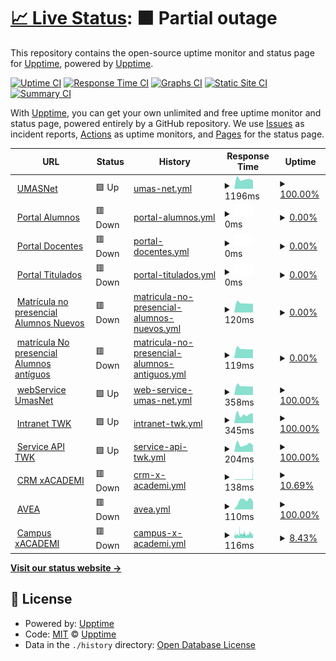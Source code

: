 # [📈 Live Status](https://upptime.github.io/upptime): <!--live status--> **🟧 Partial outage**

This repository contains the open-source uptime monitor and status page for [Upptime](https://upptime.js.org), powered by [Upptime](https://github.com/upptime/upptime).

[![Uptime CI](https://github.com/cleyan/status-umas/workflows/Uptime%20CI/badge.svg)](https://github.com/cleyan/status-umas/actions?query=workflow%3A%22Uptime+CI%22)
[![Response Time CI](https://github.com/cleyan/status-umas/workflows/Response%20Time%20CI/badge.svg)](https://github.com/cleyan/status-umas/actions?query=workflow%3A%22Response+Time+CI%22)
[![Graphs CI](https://github.com/cleyan/status-umas/workflows/Graphs%20CI/badge.svg)](https://github.com/cleyan/status-umas/actions?query=workflow%3A%22Graphs+CI%22)
[![Static Site CI](https://github.com/cleyan/status-umas/workflows/Static%20Site%20CI/badge.svg)](https://github.com/cleyan/status-umas/actions?query=workflow%3A%22Static+Site+CI%22)
[![Summary CI](https://github.com/cleyan/status-umas/workflows/Summary%20CI/badge.svg)](https://github.com/cleyan/status-umas/actions?query=workflow%3A%22Summary+CI%22)

With [Upptime](https://upptime.js.org), you can get your own unlimited and free uptime monitor and status page, powered entirely by a GitHub repository. We use [Issues](https://github.com/upptime/upptime/issues) as incident reports, [Actions](https://github.com/cleyan/status-umas/actions) as uptime monitors, and [Pages](https://upptime.github.io/upptime) for the status page.

<!--start: status pages-->
<!-- This summary is generated by Upptime (https://github.com/upptime/upptime) -->
<!-- Do not edit this manually, your changes will be overwritten -->
<!-- prettier-ignore -->
| URL | Status | History | Response Time | Uptime |
| --- | ------ | ------- | ------------- | ------ |
| <img alt="" src="https://icons.duckduckgo.com/ip3/twk.umas.cl.ico" height="13"> [UMASNet](https://twk.umas.cl/umasnet) | 🟩 Up | [umas-net.yml](https://github.com/cleyan/status-umas/commits/HEAD/history/umas-net.yml) | <details><summary><img alt="Response time graph" src="./graphs/umas-net/response-time-week.png" height="20"> 1196ms</summary><br><a href="https://status.twk.cl/history/umas-net"><img alt="Response time 1803" src="https://img.shields.io/endpoint?url=https%3A%2F%2Fraw.githubusercontent.com%2Fcleyan%2Fstatus-umas%2FHEAD%2Fapi%2Fumas-net%2Fresponse-time.json"></a><br><a href="https://status.twk.cl/history/umas-net"><img alt="24-hour response time 1010" src="https://img.shields.io/endpoint?url=https%3A%2F%2Fraw.githubusercontent.com%2Fcleyan%2Fstatus-umas%2FHEAD%2Fapi%2Fumas-net%2Fresponse-time-day.json"></a><br><a href="https://status.twk.cl/history/umas-net"><img alt="7-day response time 1196" src="https://img.shields.io/endpoint?url=https%3A%2F%2Fraw.githubusercontent.com%2Fcleyan%2Fstatus-umas%2FHEAD%2Fapi%2Fumas-net%2Fresponse-time-week.json"></a><br><a href="https://status.twk.cl/history/umas-net"><img alt="30-day response time 1302" src="https://img.shields.io/endpoint?url=https%3A%2F%2Fraw.githubusercontent.com%2Fcleyan%2Fstatus-umas%2FHEAD%2Fapi%2Fumas-net%2Fresponse-time-month.json"></a><br><a href="https://status.twk.cl/history/umas-net"><img alt="1-year response time 1839" src="https://img.shields.io/endpoint?url=https%3A%2F%2Fraw.githubusercontent.com%2Fcleyan%2Fstatus-umas%2FHEAD%2Fapi%2Fumas-net%2Fresponse-time-year.json"></a></details> | <details><summary><a href="https://status.twk.cl/history/umas-net">100.00%</a></summary><a href="https://status.twk.cl/history/umas-net"><img alt="All-time uptime 99.69%" src="https://img.shields.io/endpoint?url=https%3A%2F%2Fraw.githubusercontent.com%2Fcleyan%2Fstatus-umas%2FHEAD%2Fapi%2Fumas-net%2Fuptime.json"></a><br><a href="https://status.twk.cl/history/umas-net"><img alt="24-hour uptime 100.00%" src="https://img.shields.io/endpoint?url=https%3A%2F%2Fraw.githubusercontent.com%2Fcleyan%2Fstatus-umas%2FHEAD%2Fapi%2Fumas-net%2Fuptime-day.json"></a><br><a href="https://status.twk.cl/history/umas-net"><img alt="7-day uptime 100.00%" src="https://img.shields.io/endpoint?url=https%3A%2F%2Fraw.githubusercontent.com%2Fcleyan%2Fstatus-umas%2FHEAD%2Fapi%2Fumas-net%2Fuptime-week.json"></a><br><a href="https://status.twk.cl/history/umas-net"><img alt="30-day uptime 100.00%" src="https://img.shields.io/endpoint?url=https%3A%2F%2Fraw.githubusercontent.com%2Fcleyan%2Fstatus-umas%2FHEAD%2Fapi%2Fumas-net%2Fuptime-month.json"></a><br><a href="https://status.twk.cl/history/umas-net"><img alt="1-year uptime 99.62%" src="https://img.shields.io/endpoint?url=https%3A%2F%2Fraw.githubusercontent.com%2Fcleyan%2Fstatus-umas%2FHEAD%2Fapi%2Fumas-net%2Fuptime-year.json"></a></details>
| <img alt="" src="https://icons.duckduckgo.com/ip3/portalalumnos.twk.cl.ico" height="13"> [Portal Alumnos](https://portalalumnos.twk.cl) | 🟥 Down | [portal-alumnos.yml](https://github.com/cleyan/status-umas/commits/HEAD/history/portal-alumnos.yml) | <details><summary><img alt="Response time graph" src="./graphs/portal-alumnos/response-time-week.png" height="20"> 0ms</summary><br><a href="https://status.twk.cl/history/portal-alumnos"><img alt="Response time 752" src="https://img.shields.io/endpoint?url=https%3A%2F%2Fraw.githubusercontent.com%2Fcleyan%2Fstatus-umas%2FHEAD%2Fapi%2Fportal-alumnos%2Fresponse-time.json"></a><br><a href="https://status.twk.cl/history/portal-alumnos"><img alt="24-hour response time 0" src="https://img.shields.io/endpoint?url=https%3A%2F%2Fraw.githubusercontent.com%2Fcleyan%2Fstatus-umas%2FHEAD%2Fapi%2Fportal-alumnos%2Fresponse-time-day.json"></a><br><a href="https://status.twk.cl/history/portal-alumnos"><img alt="7-day response time 0" src="https://img.shields.io/endpoint?url=https%3A%2F%2Fraw.githubusercontent.com%2Fcleyan%2Fstatus-umas%2FHEAD%2Fapi%2Fportal-alumnos%2Fresponse-time-week.json"></a><br><a href="https://status.twk.cl/history/portal-alumnos"><img alt="30-day response time 0" src="https://img.shields.io/endpoint?url=https%3A%2F%2Fraw.githubusercontent.com%2Fcleyan%2Fstatus-umas%2FHEAD%2Fapi%2Fportal-alumnos%2Fresponse-time-month.json"></a><br><a href="https://status.twk.cl/history/portal-alumnos"><img alt="1-year response time 752" src="https://img.shields.io/endpoint?url=https%3A%2F%2Fraw.githubusercontent.com%2Fcleyan%2Fstatus-umas%2FHEAD%2Fapi%2Fportal-alumnos%2Fresponse-time-year.json"></a></details> | <details><summary><a href="https://status.twk.cl/history/portal-alumnos">0.00%</a></summary><a href="https://status.twk.cl/history/portal-alumnos"><img alt="All-time uptime 80.55%" src="https://img.shields.io/endpoint?url=https%3A%2F%2Fraw.githubusercontent.com%2Fcleyan%2Fstatus-umas%2FHEAD%2Fapi%2Fportal-alumnos%2Fuptime.json"></a><br><a href="https://status.twk.cl/history/portal-alumnos"><img alt="24-hour uptime 0.00%" src="https://img.shields.io/endpoint?url=https%3A%2F%2Fraw.githubusercontent.com%2Fcleyan%2Fstatus-umas%2FHEAD%2Fapi%2Fportal-alumnos%2Fuptime-day.json"></a><br><a href="https://status.twk.cl/history/portal-alumnos"><img alt="7-day uptime 0.00%" src="https://img.shields.io/endpoint?url=https%3A%2F%2Fraw.githubusercontent.com%2Fcleyan%2Fstatus-umas%2FHEAD%2Fapi%2Fportal-alumnos%2Fuptime-week.json"></a><br><a href="https://status.twk.cl/history/portal-alumnos"><img alt="30-day uptime 7.96%" src="https://img.shields.io/endpoint?url=https%3A%2F%2Fraw.githubusercontent.com%2Fcleyan%2Fstatus-umas%2FHEAD%2Fapi%2Fportal-alumnos%2Fuptime-month.json"></a><br><a href="https://status.twk.cl/history/portal-alumnos"><img alt="1-year uptime 27.75%" src="https://img.shields.io/endpoint?url=https%3A%2F%2Fraw.githubusercontent.com%2Fcleyan%2Fstatus-umas%2FHEAD%2Fapi%2Fportal-alumnos%2Fuptime-year.json"></a></details>
| <img alt="" src="https://icons.duckduckgo.com/ip3/portaldocentes.twk.cl.ico" height="13"> [Portal Docentes](https://portaldocentes.twk.cl) | 🟥 Down | [portal-docentes.yml](https://github.com/cleyan/status-umas/commits/HEAD/history/portal-docentes.yml) | <details><summary><img alt="Response time graph" src="./graphs/portal-docentes/response-time-week.png" height="20"> 0ms</summary><br><a href="https://status.twk.cl/history/portal-docentes"><img alt="Response time 825" src="https://img.shields.io/endpoint?url=https%3A%2F%2Fraw.githubusercontent.com%2Fcleyan%2Fstatus-umas%2FHEAD%2Fapi%2Fportal-docentes%2Fresponse-time.json"></a><br><a href="https://status.twk.cl/history/portal-docentes"><img alt="24-hour response time 0" src="https://img.shields.io/endpoint?url=https%3A%2F%2Fraw.githubusercontent.com%2Fcleyan%2Fstatus-umas%2FHEAD%2Fapi%2Fportal-docentes%2Fresponse-time-day.json"></a><br><a href="https://status.twk.cl/history/portal-docentes"><img alt="7-day response time 0" src="https://img.shields.io/endpoint?url=https%3A%2F%2Fraw.githubusercontent.com%2Fcleyan%2Fstatus-umas%2FHEAD%2Fapi%2Fportal-docentes%2Fresponse-time-week.json"></a><br><a href="https://status.twk.cl/history/portal-docentes"><img alt="30-day response time 0" src="https://img.shields.io/endpoint?url=https%3A%2F%2Fraw.githubusercontent.com%2Fcleyan%2Fstatus-umas%2FHEAD%2Fapi%2Fportal-docentes%2Fresponse-time-month.json"></a><br><a href="https://status.twk.cl/history/portal-docentes"><img alt="1-year response time 745" src="https://img.shields.io/endpoint?url=https%3A%2F%2Fraw.githubusercontent.com%2Fcleyan%2Fstatus-umas%2FHEAD%2Fapi%2Fportal-docentes%2Fresponse-time-year.json"></a></details> | <details><summary><a href="https://status.twk.cl/history/portal-docentes">0.00%</a></summary><a href="https://status.twk.cl/history/portal-docentes"><img alt="All-time uptime 80.67%" src="https://img.shields.io/endpoint?url=https%3A%2F%2Fraw.githubusercontent.com%2Fcleyan%2Fstatus-umas%2FHEAD%2Fapi%2Fportal-docentes%2Fuptime.json"></a><br><a href="https://status.twk.cl/history/portal-docentes"><img alt="24-hour uptime 0.00%" src="https://img.shields.io/endpoint?url=https%3A%2F%2Fraw.githubusercontent.com%2Fcleyan%2Fstatus-umas%2FHEAD%2Fapi%2Fportal-docentes%2Fuptime-day.json"></a><br><a href="https://status.twk.cl/history/portal-docentes"><img alt="7-day uptime 0.00%" src="https://img.shields.io/endpoint?url=https%3A%2F%2Fraw.githubusercontent.com%2Fcleyan%2Fstatus-umas%2FHEAD%2Fapi%2Fportal-docentes%2Fuptime-week.json"></a><br><a href="https://status.twk.cl/history/portal-docentes"><img alt="30-day uptime 7.96%" src="https://img.shields.io/endpoint?url=https%3A%2F%2Fraw.githubusercontent.com%2Fcleyan%2Fstatus-umas%2FHEAD%2Fapi%2Fportal-docentes%2Fuptime-month.json"></a><br><a href="https://status.twk.cl/history/portal-docentes"><img alt="1-year uptime 27.75%" src="https://img.shields.io/endpoint?url=https%3A%2F%2Fraw.githubusercontent.com%2Fcleyan%2Fstatus-umas%2FHEAD%2Fapi%2Fportal-docentes%2Fuptime-year.json"></a></details>
| <img alt="" src="https://icons.duckduckgo.com/ip3/portaltitulados.twk.cl.ico" height="13"> [Portal Titulados](https://portaltitulados.twk.cl) | 🟥 Down | [portal-titulados.yml](https://github.com/cleyan/status-umas/commits/HEAD/history/portal-titulados.yml) | <details><summary><img alt="Response time graph" src="./graphs/portal-titulados/response-time-week.png" height="20"> 0ms</summary><br><a href="https://status.twk.cl/history/portal-titulados"><img alt="Response time 676" src="https://img.shields.io/endpoint?url=https%3A%2F%2Fraw.githubusercontent.com%2Fcleyan%2Fstatus-umas%2FHEAD%2Fapi%2Fportal-titulados%2Fresponse-time.json"></a><br><a href="https://status.twk.cl/history/portal-titulados"><img alt="24-hour response time 0" src="https://img.shields.io/endpoint?url=https%3A%2F%2Fraw.githubusercontent.com%2Fcleyan%2Fstatus-umas%2FHEAD%2Fapi%2Fportal-titulados%2Fresponse-time-day.json"></a><br><a href="https://status.twk.cl/history/portal-titulados"><img alt="7-day response time 0" src="https://img.shields.io/endpoint?url=https%3A%2F%2Fraw.githubusercontent.com%2Fcleyan%2Fstatus-umas%2FHEAD%2Fapi%2Fportal-titulados%2Fresponse-time-week.json"></a><br><a href="https://status.twk.cl/history/portal-titulados"><img alt="30-day response time 0" src="https://img.shields.io/endpoint?url=https%3A%2F%2Fraw.githubusercontent.com%2Fcleyan%2Fstatus-umas%2FHEAD%2Fapi%2Fportal-titulados%2Fresponse-time-month.json"></a><br><a href="https://status.twk.cl/history/portal-titulados"><img alt="1-year response time 615" src="https://img.shields.io/endpoint?url=https%3A%2F%2Fraw.githubusercontent.com%2Fcleyan%2Fstatus-umas%2FHEAD%2Fapi%2Fportal-titulados%2Fresponse-time-year.json"></a></details> | <details><summary><a href="https://status.twk.cl/history/portal-titulados">0.00%</a></summary><a href="https://status.twk.cl/history/portal-titulados"><img alt="All-time uptime 80.59%" src="https://img.shields.io/endpoint?url=https%3A%2F%2Fraw.githubusercontent.com%2Fcleyan%2Fstatus-umas%2FHEAD%2Fapi%2Fportal-titulados%2Fuptime.json"></a><br><a href="https://status.twk.cl/history/portal-titulados"><img alt="24-hour uptime 0.00%" src="https://img.shields.io/endpoint?url=https%3A%2F%2Fraw.githubusercontent.com%2Fcleyan%2Fstatus-umas%2FHEAD%2Fapi%2Fportal-titulados%2Fuptime-day.json"></a><br><a href="https://status.twk.cl/history/portal-titulados"><img alt="7-day uptime 0.00%" src="https://img.shields.io/endpoint?url=https%3A%2F%2Fraw.githubusercontent.com%2Fcleyan%2Fstatus-umas%2FHEAD%2Fapi%2Fportal-titulados%2Fuptime-week.json"></a><br><a href="https://status.twk.cl/history/portal-titulados"><img alt="30-day uptime 7.96%" src="https://img.shields.io/endpoint?url=https%3A%2F%2Fraw.githubusercontent.com%2Fcleyan%2Fstatus-umas%2FHEAD%2Fapi%2Fportal-titulados%2Fuptime-month.json"></a><br><a href="https://status.twk.cl/history/portal-titulados"><img alt="1-year uptime 27.75%" src="https://img.shields.io/endpoint?url=https%3A%2F%2Fraw.githubusercontent.com%2Fcleyan%2Fstatus-umas%2FHEAD%2Fapi%2Fportal-titulados%2Fuptime-year.json"></a></details>
| <img alt="" src="https://icons.duckduckgo.com/ip3/twk.umas.cl.ico" height="13"> [Matrícula no presencial Alumnos Nuevos](https://twk.umas.cl/mnp) | 🟥 Down | [matricula-no-presencial-alumnos-nuevos.yml](https://github.com/cleyan/status-umas/commits/HEAD/history/matricula-no-presencial-alumnos-nuevos.yml) | <details><summary><img alt="Response time graph" src="./graphs/matricula-no-presencial-alumnos-nuevos/response-time-week.png" height="20"> 120ms</summary><br><a href="https://status.twk.cl/history/matricula-no-presencial-alumnos-nuevos"><img alt="Response time 221" src="https://img.shields.io/endpoint?url=https%3A%2F%2Fraw.githubusercontent.com%2Fcleyan%2Fstatus-umas%2FHEAD%2Fapi%2Fmatricula-no-presencial-alumnos-nuevos%2Fresponse-time.json"></a><br><a href="https://status.twk.cl/history/matricula-no-presencial-alumnos-nuevos"><img alt="24-hour response time 111" src="https://img.shields.io/endpoint?url=https%3A%2F%2Fraw.githubusercontent.com%2Fcleyan%2Fstatus-umas%2FHEAD%2Fapi%2Fmatricula-no-presencial-alumnos-nuevos%2Fresponse-time-day.json"></a><br><a href="https://status.twk.cl/history/matricula-no-presencial-alumnos-nuevos"><img alt="7-day response time 120" src="https://img.shields.io/endpoint?url=https%3A%2F%2Fraw.githubusercontent.com%2Fcleyan%2Fstatus-umas%2FHEAD%2Fapi%2Fmatricula-no-presencial-alumnos-nuevos%2Fresponse-time-week.json"></a><br><a href="https://status.twk.cl/history/matricula-no-presencial-alumnos-nuevos"><img alt="30-day response time 126" src="https://img.shields.io/endpoint?url=https%3A%2F%2Fraw.githubusercontent.com%2Fcleyan%2Fstatus-umas%2FHEAD%2Fapi%2Fmatricula-no-presencial-alumnos-nuevos%2Fresponse-time-month.json"></a><br><a href="https://status.twk.cl/history/matricula-no-presencial-alumnos-nuevos"><img alt="1-year response time 187" src="https://img.shields.io/endpoint?url=https%3A%2F%2Fraw.githubusercontent.com%2Fcleyan%2Fstatus-umas%2FHEAD%2Fapi%2Fmatricula-no-presencial-alumnos-nuevos%2Fresponse-time-year.json"></a></details> | <details><summary><a href="https://status.twk.cl/history/matricula-no-presencial-alumnos-nuevos">0.00%</a></summary><a href="https://status.twk.cl/history/matricula-no-presencial-alumnos-nuevos"><img alt="All-time uptime 80.50%" src="https://img.shields.io/endpoint?url=https%3A%2F%2Fraw.githubusercontent.com%2Fcleyan%2Fstatus-umas%2FHEAD%2Fapi%2Fmatricula-no-presencial-alumnos-nuevos%2Fuptime.json"></a><br><a href="https://status.twk.cl/history/matricula-no-presencial-alumnos-nuevos"><img alt="24-hour uptime 0.00%" src="https://img.shields.io/endpoint?url=https%3A%2F%2Fraw.githubusercontent.com%2Fcleyan%2Fstatus-umas%2FHEAD%2Fapi%2Fmatricula-no-presencial-alumnos-nuevos%2Fuptime-day.json"></a><br><a href="https://status.twk.cl/history/matricula-no-presencial-alumnos-nuevos"><img alt="7-day uptime 0.00%" src="https://img.shields.io/endpoint?url=https%3A%2F%2Fraw.githubusercontent.com%2Fcleyan%2Fstatus-umas%2FHEAD%2Fapi%2Fmatricula-no-presencial-alumnos-nuevos%2Fuptime-week.json"></a><br><a href="https://status.twk.cl/history/matricula-no-presencial-alumnos-nuevos"><img alt="30-day uptime 7.96%" src="https://img.shields.io/endpoint?url=https%3A%2F%2Fraw.githubusercontent.com%2Fcleyan%2Fstatus-umas%2FHEAD%2Fapi%2Fmatricula-no-presencial-alumnos-nuevos%2Fuptime-month.json"></a><br><a href="https://status.twk.cl/history/matricula-no-presencial-alumnos-nuevos"><img alt="1-year uptime 27.30%" src="https://img.shields.io/endpoint?url=https%3A%2F%2Fraw.githubusercontent.com%2Fcleyan%2Fstatus-umas%2FHEAD%2Fapi%2Fmatricula-no-presencial-alumnos-nuevos%2Fuptime-year.json"></a></details>
| <img alt="" src="https://icons.duckduckgo.com/ip3/twk.umas.cl.ico" height="13"> [matrícula No presencial Alumnos antíguos](https://twk.umas.cl/mnpaa) | 🟥 Down | [matricula-no-presencial-alumnos-antiguos.yml](https://github.com/cleyan/status-umas/commits/HEAD/history/matricula-no-presencial-alumnos-antiguos.yml) | <details><summary><img alt="Response time graph" src="./graphs/matricula-no-presencial-alumnos-antiguos/response-time-week.png" height="20"> 119ms</summary><br><a href="https://status.twk.cl/history/matricula-no-presencial-alumnos-antiguos"><img alt="Response time 203" src="https://img.shields.io/endpoint?url=https%3A%2F%2Fraw.githubusercontent.com%2Fcleyan%2Fstatus-umas%2FHEAD%2Fapi%2Fmatricula-no-presencial-alumnos-antiguos%2Fresponse-time.json"></a><br><a href="https://status.twk.cl/history/matricula-no-presencial-alumnos-antiguos"><img alt="24-hour response time 111" src="https://img.shields.io/endpoint?url=https%3A%2F%2Fraw.githubusercontent.com%2Fcleyan%2Fstatus-umas%2FHEAD%2Fapi%2Fmatricula-no-presencial-alumnos-antiguos%2Fresponse-time-day.json"></a><br><a href="https://status.twk.cl/history/matricula-no-presencial-alumnos-antiguos"><img alt="7-day response time 119" src="https://img.shields.io/endpoint?url=https%3A%2F%2Fraw.githubusercontent.com%2Fcleyan%2Fstatus-umas%2FHEAD%2Fapi%2Fmatricula-no-presencial-alumnos-antiguos%2Fresponse-time-week.json"></a><br><a href="https://status.twk.cl/history/matricula-no-presencial-alumnos-antiguos"><img alt="30-day response time 126" src="https://img.shields.io/endpoint?url=https%3A%2F%2Fraw.githubusercontent.com%2Fcleyan%2Fstatus-umas%2FHEAD%2Fapi%2Fmatricula-no-presencial-alumnos-antiguos%2Fresponse-time-month.json"></a><br><a href="https://status.twk.cl/history/matricula-no-presencial-alumnos-antiguos"><img alt="1-year response time 162" src="https://img.shields.io/endpoint?url=https%3A%2F%2Fraw.githubusercontent.com%2Fcleyan%2Fstatus-umas%2FHEAD%2Fapi%2Fmatricula-no-presencial-alumnos-antiguos%2Fresponse-time-year.json"></a></details> | <details><summary><a href="https://status.twk.cl/history/matricula-no-presencial-alumnos-antiguos">0.00%</a></summary><a href="https://status.twk.cl/history/matricula-no-presencial-alumnos-antiguos"><img alt="All-time uptime 80.51%" src="https://img.shields.io/endpoint?url=https%3A%2F%2Fraw.githubusercontent.com%2Fcleyan%2Fstatus-umas%2FHEAD%2Fapi%2Fmatricula-no-presencial-alumnos-antiguos%2Fuptime.json"></a><br><a href="https://status.twk.cl/history/matricula-no-presencial-alumnos-antiguos"><img alt="24-hour uptime 0.00%" src="https://img.shields.io/endpoint?url=https%3A%2F%2Fraw.githubusercontent.com%2Fcleyan%2Fstatus-umas%2FHEAD%2Fapi%2Fmatricula-no-presencial-alumnos-antiguos%2Fuptime-day.json"></a><br><a href="https://status.twk.cl/history/matricula-no-presencial-alumnos-antiguos"><img alt="7-day uptime 0.00%" src="https://img.shields.io/endpoint?url=https%3A%2F%2Fraw.githubusercontent.com%2Fcleyan%2Fstatus-umas%2FHEAD%2Fapi%2Fmatricula-no-presencial-alumnos-antiguos%2Fuptime-week.json"></a><br><a href="https://status.twk.cl/history/matricula-no-presencial-alumnos-antiguos"><img alt="30-day uptime 7.96%" src="https://img.shields.io/endpoint?url=https%3A%2F%2Fraw.githubusercontent.com%2Fcleyan%2Fstatus-umas%2FHEAD%2Fapi%2Fmatricula-no-presencial-alumnos-antiguos%2Fuptime-month.json"></a><br><a href="https://status.twk.cl/history/matricula-no-presencial-alumnos-antiguos"><img alt="1-year uptime 27.30%" src="https://img.shields.io/endpoint?url=https%3A%2F%2Fraw.githubusercontent.com%2Fcleyan%2Fstatus-umas%2FHEAD%2Fapi%2Fmatricula-no-presencial-alumnos-antiguos%2Fuptime-year.json"></a></details>
| <img alt="" src="https://icons.duckduckgo.com/ip3/twk.umas.cl.ico" height="13"> [webService UmasNet](https://twk.umas.cl/wsInterfazUsrTwk/Service1.asmx?WSDL) | 🟩 Up | [web-service-umas-net.yml](https://github.com/cleyan/status-umas/commits/HEAD/history/web-service-umas-net.yml) | <details><summary><img alt="Response time graph" src="./graphs/web-service-umas-net/response-time-week.png" height="20"> 358ms</summary><br><a href="https://status.twk.cl/history/web-service-umas-net"><img alt="Response time 380" src="https://img.shields.io/endpoint?url=https%3A%2F%2Fraw.githubusercontent.com%2Fcleyan%2Fstatus-umas%2FHEAD%2Fapi%2Fweb-service-umas-net%2Fresponse-time.json"></a><br><a href="https://status.twk.cl/history/web-service-umas-net"><img alt="24-hour response time 333" src="https://img.shields.io/endpoint?url=https%3A%2F%2Fraw.githubusercontent.com%2Fcleyan%2Fstatus-umas%2FHEAD%2Fapi%2Fweb-service-umas-net%2Fresponse-time-day.json"></a><br><a href="https://status.twk.cl/history/web-service-umas-net"><img alt="7-day response time 358" src="https://img.shields.io/endpoint?url=https%3A%2F%2Fraw.githubusercontent.com%2Fcleyan%2Fstatus-umas%2FHEAD%2Fapi%2Fweb-service-umas-net%2Fresponse-time-week.json"></a><br><a href="https://status.twk.cl/history/web-service-umas-net"><img alt="30-day response time 377" src="https://img.shields.io/endpoint?url=https%3A%2F%2Fraw.githubusercontent.com%2Fcleyan%2Fstatus-umas%2FHEAD%2Fapi%2Fweb-service-umas-net%2Fresponse-time-month.json"></a><br><a href="https://status.twk.cl/history/web-service-umas-net"><img alt="1-year response time 377" src="https://img.shields.io/endpoint?url=https%3A%2F%2Fraw.githubusercontent.com%2Fcleyan%2Fstatus-umas%2FHEAD%2Fapi%2Fweb-service-umas-net%2Fresponse-time-year.json"></a></details> | <details><summary><a href="https://status.twk.cl/history/web-service-umas-net">100.00%</a></summary><a href="https://status.twk.cl/history/web-service-umas-net"><img alt="All-time uptime 99.88%" src="https://img.shields.io/endpoint?url=https%3A%2F%2Fraw.githubusercontent.com%2Fcleyan%2Fstatus-umas%2FHEAD%2Fapi%2Fweb-service-umas-net%2Fuptime.json"></a><br><a href="https://status.twk.cl/history/web-service-umas-net"><img alt="24-hour uptime 100.00%" src="https://img.shields.io/endpoint?url=https%3A%2F%2Fraw.githubusercontent.com%2Fcleyan%2Fstatus-umas%2FHEAD%2Fapi%2Fweb-service-umas-net%2Fuptime-day.json"></a><br><a href="https://status.twk.cl/history/web-service-umas-net"><img alt="7-day uptime 100.00%" src="https://img.shields.io/endpoint?url=https%3A%2F%2Fraw.githubusercontent.com%2Fcleyan%2Fstatus-umas%2FHEAD%2Fapi%2Fweb-service-umas-net%2Fuptime-week.json"></a><br><a href="https://status.twk.cl/history/web-service-umas-net"><img alt="30-day uptime 100.00%" src="https://img.shields.io/endpoint?url=https%3A%2F%2Fraw.githubusercontent.com%2Fcleyan%2Fstatus-umas%2FHEAD%2Fapi%2Fweb-service-umas-net%2Fuptime-month.json"></a><br><a href="https://status.twk.cl/history/web-service-umas-net"><img alt="1-year uptime 99.85%" src="https://img.shields.io/endpoint?url=https%3A%2F%2Fraw.githubusercontent.com%2Fcleyan%2Fstatus-umas%2FHEAD%2Fapi%2Fweb-service-umas-net%2Fuptime-year.json"></a></details>
| <img alt="" src="https://icons.duckduckgo.com/ip3/intranet.twk.cl.ico" height="13"> [Intranet TWK](https://intranet.twk.cl) | 🟩 Up | [intranet-twk.yml](https://github.com/cleyan/status-umas/commits/HEAD/history/intranet-twk.yml) | <details><summary><img alt="Response time graph" src="./graphs/intranet-twk/response-time-week.png" height="20"> 345ms</summary><br><a href="https://status.twk.cl/history/intranet-twk"><img alt="Response time 423" src="https://img.shields.io/endpoint?url=https%3A%2F%2Fraw.githubusercontent.com%2Fcleyan%2Fstatus-umas%2FHEAD%2Fapi%2Fintranet-twk%2Fresponse-time.json"></a><br><a href="https://status.twk.cl/history/intranet-twk"><img alt="24-hour response time 375" src="https://img.shields.io/endpoint?url=https%3A%2F%2Fraw.githubusercontent.com%2Fcleyan%2Fstatus-umas%2FHEAD%2Fapi%2Fintranet-twk%2Fresponse-time-day.json"></a><br><a href="https://status.twk.cl/history/intranet-twk"><img alt="7-day response time 345" src="https://img.shields.io/endpoint?url=https%3A%2F%2Fraw.githubusercontent.com%2Fcleyan%2Fstatus-umas%2FHEAD%2Fapi%2Fintranet-twk%2Fresponse-time-week.json"></a><br><a href="https://status.twk.cl/history/intranet-twk"><img alt="30-day response time 395" src="https://img.shields.io/endpoint?url=https%3A%2F%2Fraw.githubusercontent.com%2Fcleyan%2Fstatus-umas%2FHEAD%2Fapi%2Fintranet-twk%2Fresponse-time-month.json"></a><br><a href="https://status.twk.cl/history/intranet-twk"><img alt="1-year response time 402" src="https://img.shields.io/endpoint?url=https%3A%2F%2Fraw.githubusercontent.com%2Fcleyan%2Fstatus-umas%2FHEAD%2Fapi%2Fintranet-twk%2Fresponse-time-year.json"></a></details> | <details><summary><a href="https://status.twk.cl/history/intranet-twk">100.00%</a></summary><a href="https://status.twk.cl/history/intranet-twk"><img alt="All-time uptime 99.70%" src="https://img.shields.io/endpoint?url=https%3A%2F%2Fraw.githubusercontent.com%2Fcleyan%2Fstatus-umas%2FHEAD%2Fapi%2Fintranet-twk%2Fuptime.json"></a><br><a href="https://status.twk.cl/history/intranet-twk"><img alt="24-hour uptime 100.00%" src="https://img.shields.io/endpoint?url=https%3A%2F%2Fraw.githubusercontent.com%2Fcleyan%2Fstatus-umas%2FHEAD%2Fapi%2Fintranet-twk%2Fuptime-day.json"></a><br><a href="https://status.twk.cl/history/intranet-twk"><img alt="7-day uptime 100.00%" src="https://img.shields.io/endpoint?url=https%3A%2F%2Fraw.githubusercontent.com%2Fcleyan%2Fstatus-umas%2FHEAD%2Fapi%2Fintranet-twk%2Fuptime-week.json"></a><br><a href="https://status.twk.cl/history/intranet-twk"><img alt="30-day uptime 100.00%" src="https://img.shields.io/endpoint?url=https%3A%2F%2Fraw.githubusercontent.com%2Fcleyan%2Fstatus-umas%2FHEAD%2Fapi%2Fintranet-twk%2Fuptime-month.json"></a><br><a href="https://status.twk.cl/history/intranet-twk"><img alt="1-year uptime 99.45%" src="https://img.shields.io/endpoint?url=https%3A%2F%2Fraw.githubusercontent.com%2Fcleyan%2Fstatus-umas%2FHEAD%2Fapi%2Fintranet-twk%2Fuptime-year.json"></a></details>
| <img alt="" src="https://icons.duckduckgo.com/ip3/service.twk.cl.ico" height="13"> [Service API TWK](https://service.twk.cl) | 🟩 Up | [service-api-twk.yml](https://github.com/cleyan/status-umas/commits/HEAD/history/service-api-twk.yml) | <details><summary><img alt="Response time graph" src="./graphs/service-api-twk/response-time-week.png" height="20"> 204ms</summary><br><a href="https://status.twk.cl/history/service-api-twk"><img alt="Response time 257" src="https://img.shields.io/endpoint?url=https%3A%2F%2Fraw.githubusercontent.com%2Fcleyan%2Fstatus-umas%2FHEAD%2Fapi%2Fservice-api-twk%2Fresponse-time.json"></a><br><a href="https://status.twk.cl/history/service-api-twk"><img alt="24-hour response time 175" src="https://img.shields.io/endpoint?url=https%3A%2F%2Fraw.githubusercontent.com%2Fcleyan%2Fstatus-umas%2FHEAD%2Fapi%2Fservice-api-twk%2Fresponse-time-day.json"></a><br><a href="https://status.twk.cl/history/service-api-twk"><img alt="7-day response time 204" src="https://img.shields.io/endpoint?url=https%3A%2F%2Fraw.githubusercontent.com%2Fcleyan%2Fstatus-umas%2FHEAD%2Fapi%2Fservice-api-twk%2Fresponse-time-week.json"></a><br><a href="https://status.twk.cl/history/service-api-twk"><img alt="30-day response time 259" src="https://img.shields.io/endpoint?url=https%3A%2F%2Fraw.githubusercontent.com%2Fcleyan%2Fstatus-umas%2FHEAD%2Fapi%2Fservice-api-twk%2Fresponse-time-month.json"></a><br><a href="https://status.twk.cl/history/service-api-twk"><img alt="1-year response time 253" src="https://img.shields.io/endpoint?url=https%3A%2F%2Fraw.githubusercontent.com%2Fcleyan%2Fstatus-umas%2FHEAD%2Fapi%2Fservice-api-twk%2Fresponse-time-year.json"></a></details> | <details><summary><a href="https://status.twk.cl/history/service-api-twk">100.00%</a></summary><a href="https://status.twk.cl/history/service-api-twk"><img alt="All-time uptime 99.74%" src="https://img.shields.io/endpoint?url=https%3A%2F%2Fraw.githubusercontent.com%2Fcleyan%2Fstatus-umas%2FHEAD%2Fapi%2Fservice-api-twk%2Fuptime.json"></a><br><a href="https://status.twk.cl/history/service-api-twk"><img alt="24-hour uptime 100.00%" src="https://img.shields.io/endpoint?url=https%3A%2F%2Fraw.githubusercontent.com%2Fcleyan%2Fstatus-umas%2FHEAD%2Fapi%2Fservice-api-twk%2Fuptime-day.json"></a><br><a href="https://status.twk.cl/history/service-api-twk"><img alt="7-day uptime 100.00%" src="https://img.shields.io/endpoint?url=https%3A%2F%2Fraw.githubusercontent.com%2Fcleyan%2Fstatus-umas%2FHEAD%2Fapi%2Fservice-api-twk%2Fuptime-week.json"></a><br><a href="https://status.twk.cl/history/service-api-twk"><img alt="30-day uptime 100.00%" src="https://img.shields.io/endpoint?url=https%3A%2F%2Fraw.githubusercontent.com%2Fcleyan%2Fstatus-umas%2FHEAD%2Fapi%2Fservice-api-twk%2Fuptime-month.json"></a><br><a href="https://status.twk.cl/history/service-api-twk"><img alt="1-year uptime 99.45%" src="https://img.shields.io/endpoint?url=https%3A%2F%2Fraw.githubusercontent.com%2Fcleyan%2Fstatus-umas%2FHEAD%2Fapi%2Fservice-api-twk%2Fuptime-year.json"></a></details>
| <img alt="" src="https://icons.duckduckgo.com/ip3/crm.xacademi.com.ico" height="13"> [CRM xACADEMI](https://crm.xacademi.com/) | 🟥 Down | [crm-x-academi.yml](https://github.com/cleyan/status-umas/commits/HEAD/history/crm-x-academi.yml) | <details><summary><img alt="Response time graph" src="./graphs/crm-x-academi/response-time-week.png" height="20"> 138ms</summary><br><a href="https://status.twk.cl/history/crm-x-academi"><img alt="Response time 109" src="https://img.shields.io/endpoint?url=https%3A%2F%2Fraw.githubusercontent.com%2Fcleyan%2Fstatus-umas%2FHEAD%2Fapi%2Fcrm-x-academi%2Fresponse-time.json"></a><br><a href="https://status.twk.cl/history/crm-x-academi"><img alt="24-hour response time 175" src="https://img.shields.io/endpoint?url=https%3A%2F%2Fraw.githubusercontent.com%2Fcleyan%2Fstatus-umas%2FHEAD%2Fapi%2Fcrm-x-academi%2Fresponse-time-day.json"></a><br><a href="https://status.twk.cl/history/crm-x-academi"><img alt="7-day response time 138" src="https://img.shields.io/endpoint?url=https%3A%2F%2Fraw.githubusercontent.com%2Fcleyan%2Fstatus-umas%2FHEAD%2Fapi%2Fcrm-x-academi%2Fresponse-time-week.json"></a><br><a href="https://status.twk.cl/history/crm-x-academi"><img alt="30-day response time 123" src="https://img.shields.io/endpoint?url=https%3A%2F%2Fraw.githubusercontent.com%2Fcleyan%2Fstatus-umas%2FHEAD%2Fapi%2Fcrm-x-academi%2Fresponse-time-month.json"></a><br><a href="https://status.twk.cl/history/crm-x-academi"><img alt="1-year response time 114" src="https://img.shields.io/endpoint?url=https%3A%2F%2Fraw.githubusercontent.com%2Fcleyan%2Fstatus-umas%2FHEAD%2Fapi%2Fcrm-x-academi%2Fresponse-time-year.json"></a></details> | <details><summary><a href="https://status.twk.cl/history/crm-x-academi">10.69%</a></summary><a href="https://status.twk.cl/history/crm-x-academi"><img alt="All-time uptime 98.43%" src="https://img.shields.io/endpoint?url=https%3A%2F%2Fraw.githubusercontent.com%2Fcleyan%2Fstatus-umas%2FHEAD%2Fapi%2Fcrm-x-academi%2Fuptime.json"></a><br><a href="https://status.twk.cl/history/crm-x-academi"><img alt="24-hour uptime 33.78%" src="https://img.shields.io/endpoint?url=https%3A%2F%2Fraw.githubusercontent.com%2Fcleyan%2Fstatus-umas%2FHEAD%2Fapi%2Fcrm-x-academi%2Fuptime-day.json"></a><br><a href="https://status.twk.cl/history/crm-x-academi"><img alt="7-day uptime 10.69%" src="https://img.shields.io/endpoint?url=https%3A%2F%2Fraw.githubusercontent.com%2Fcleyan%2Fstatus-umas%2FHEAD%2Fapi%2Fcrm-x-academi%2Fuptime-week.json"></a><br><a href="https://status.twk.cl/history/crm-x-academi"><img alt="30-day uptime 29.91%" src="https://img.shields.io/endpoint?url=https%3A%2F%2Fraw.githubusercontent.com%2Fcleyan%2Fstatus-umas%2FHEAD%2Fapi%2Fcrm-x-academi%2Fuptime-month.json"></a><br><a href="https://status.twk.cl/history/crm-x-academi"><img alt="1-year uptime 94.16%" src="https://img.shields.io/endpoint?url=https%3A%2F%2Fraw.githubusercontent.com%2Fcleyan%2Fstatus-umas%2FHEAD%2Fapi%2Fcrm-x-academi%2Fuptime-year.json"></a></details>
| <img alt="" src="https://icons.duckduckgo.com/ip3/avea.cl.ico" height="13"> [AVEA](https://avea.cl/ping.php) | 🟥 Down | [avea.yml](https://github.com/cleyan/status-umas/commits/HEAD/history/avea.yml) | <details><summary><img alt="Response time graph" src="./graphs/avea/response-time-week.png" height="20"> 110ms</summary><br><a href="https://status.twk.cl/history/avea"><img alt="Response time 135" src="https://img.shields.io/endpoint?url=https%3A%2F%2Fraw.githubusercontent.com%2Fcleyan%2Fstatus-umas%2FHEAD%2Fapi%2Favea%2Fresponse-time.json"></a><br><a href="https://status.twk.cl/history/avea"><img alt="24-hour response time 99" src="https://img.shields.io/endpoint?url=https%3A%2F%2Fraw.githubusercontent.com%2Fcleyan%2Fstatus-umas%2FHEAD%2Fapi%2Favea%2Fresponse-time-day.json"></a><br><a href="https://status.twk.cl/history/avea"><img alt="7-day response time 110" src="https://img.shields.io/endpoint?url=https%3A%2F%2Fraw.githubusercontent.com%2Fcleyan%2Fstatus-umas%2FHEAD%2Fapi%2Favea%2Fresponse-time-week.json"></a><br><a href="https://status.twk.cl/history/avea"><img alt="30-day response time 123" src="https://img.shields.io/endpoint?url=https%3A%2F%2Fraw.githubusercontent.com%2Fcleyan%2Fstatus-umas%2FHEAD%2Fapi%2Favea%2Fresponse-time-month.json"></a><br><a href="https://status.twk.cl/history/avea"><img alt="1-year response time 132" src="https://img.shields.io/endpoint?url=https%3A%2F%2Fraw.githubusercontent.com%2Fcleyan%2Fstatus-umas%2FHEAD%2Fapi%2Favea%2Fresponse-time-year.json"></a></details> | <details><summary><a href="https://status.twk.cl/history/avea">100.00%</a></summary><a href="https://status.twk.cl/history/avea"><img alt="All-time uptime 86.62%" src="https://img.shields.io/endpoint?url=https%3A%2F%2Fraw.githubusercontent.com%2Fcleyan%2Fstatus-umas%2FHEAD%2Fapi%2Favea%2Fuptime.json"></a><br><a href="https://status.twk.cl/history/avea"><img alt="24-hour uptime 100.00%" src="https://img.shields.io/endpoint?url=https%3A%2F%2Fraw.githubusercontent.com%2Fcleyan%2Fstatus-umas%2FHEAD%2Fapi%2Favea%2Fuptime-day.json"></a><br><a href="https://status.twk.cl/history/avea"><img alt="7-day uptime 100.00%" src="https://img.shields.io/endpoint?url=https%3A%2F%2Fraw.githubusercontent.com%2Fcleyan%2Fstatus-umas%2FHEAD%2Fapi%2Favea%2Fuptime-week.json"></a><br><a href="https://status.twk.cl/history/avea"><img alt="30-day uptime 100.00%" src="https://img.shields.io/endpoint?url=https%3A%2F%2Fraw.githubusercontent.com%2Fcleyan%2Fstatus-umas%2FHEAD%2Fapi%2Favea%2Fuptime-month.json"></a><br><a href="https://status.twk.cl/history/avea"><img alt="1-year uptime 100.00%" src="https://img.shields.io/endpoint?url=https%3A%2F%2Fraw.githubusercontent.com%2Fcleyan%2Fstatus-umas%2FHEAD%2Fapi%2Favea%2Fuptime-year.json"></a></details>
| <img alt="" src="https://icons.duckduckgo.com/ip3/campus.xacademi.com.ico" height="13"> [Campus xACADEMI](https://campus.xacademi.com/) | 🟥 Down | [campus-x-academi.yml](https://github.com/cleyan/status-umas/commits/HEAD/history/campus-x-academi.yml) | <details><summary><img alt="Response time graph" src="./graphs/campus-x-academi/response-time-week.png" height="20"> 116ms</summary><br><a href="https://status.twk.cl/history/campus-x-academi"><img alt="Response time 105" src="https://img.shields.io/endpoint?url=https%3A%2F%2Fraw.githubusercontent.com%2Fcleyan%2Fstatus-umas%2FHEAD%2Fapi%2Fcampus-x-academi%2Fresponse-time.json"></a><br><a href="https://status.twk.cl/history/campus-x-academi"><img alt="24-hour response time 119" src="https://img.shields.io/endpoint?url=https%3A%2F%2Fraw.githubusercontent.com%2Fcleyan%2Fstatus-umas%2FHEAD%2Fapi%2Fcampus-x-academi%2Fresponse-time-day.json"></a><br><a href="https://status.twk.cl/history/campus-x-academi"><img alt="7-day response time 116" src="https://img.shields.io/endpoint?url=https%3A%2F%2Fraw.githubusercontent.com%2Fcleyan%2Fstatus-umas%2FHEAD%2Fapi%2Fcampus-x-academi%2Fresponse-time-week.json"></a><br><a href="https://status.twk.cl/history/campus-x-academi"><img alt="30-day response time 117" src="https://img.shields.io/endpoint?url=https%3A%2F%2Fraw.githubusercontent.com%2Fcleyan%2Fstatus-umas%2FHEAD%2Fapi%2Fcampus-x-academi%2Fresponse-time-month.json"></a><br><a href="https://status.twk.cl/history/campus-x-academi"><img alt="1-year response time 109" src="https://img.shields.io/endpoint?url=https%3A%2F%2Fraw.githubusercontent.com%2Fcleyan%2Fstatus-umas%2FHEAD%2Fapi%2Fcampus-x-academi%2Fresponse-time-year.json"></a></details> | <details><summary><a href="https://status.twk.cl/history/campus-x-academi">8.43%</a></summary><a href="https://status.twk.cl/history/campus-x-academi"><img alt="All-time uptime 98.36%" src="https://img.shields.io/endpoint?url=https%3A%2F%2Fraw.githubusercontent.com%2Fcleyan%2Fstatus-umas%2FHEAD%2Fapi%2Fcampus-x-academi%2Fuptime.json"></a><br><a href="https://status.twk.cl/history/campus-x-academi"><img alt="24-hour uptime 26.88%" src="https://img.shields.io/endpoint?url=https%3A%2F%2Fraw.githubusercontent.com%2Fcleyan%2Fstatus-umas%2FHEAD%2Fapi%2Fcampus-x-academi%2Fuptime-day.json"></a><br><a href="https://status.twk.cl/history/campus-x-academi"><img alt="7-day uptime 8.43%" src="https://img.shields.io/endpoint?url=https%3A%2F%2Fraw.githubusercontent.com%2Fcleyan%2Fstatus-umas%2FHEAD%2Fapi%2Fcampus-x-academi%2Fuptime-week.json"></a><br><a href="https://status.twk.cl/history/campus-x-academi"><img alt="30-day uptime 26.99%" src="https://img.shields.io/endpoint?url=https%3A%2F%2Fraw.githubusercontent.com%2Fcleyan%2Fstatus-umas%2FHEAD%2Fapi%2Fcampus-x-academi%2Fuptime-month.json"></a><br><a href="https://status.twk.cl/history/campus-x-academi"><img alt="1-year uptime 93.92%" src="https://img.shields.io/endpoint?url=https%3A%2F%2Fraw.githubusercontent.com%2Fcleyan%2Fstatus-umas%2FHEAD%2Fapi%2Fcampus-x-academi%2Fuptime-year.json"></a></details>

<!--end: status pages-->

[**Visit our status website →**](https://status.twk.cl)

## 📄 License

- Powered by: [Upptime](https://github.com/upptime/upptime)
- Code: [MIT](./LICENSE) © [Upptime](https://upptime.js.org)
- Data in the `./history` directory: [Open Database License](https://opendatacommons.org/licenses/odbl/1-0/)
